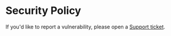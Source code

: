 # Security Policy

If you'd like to report a vulnerability, please open a [Support ticket](https://workleap.slack.com/archives/C0425MHF3NX/p1730322298296239).